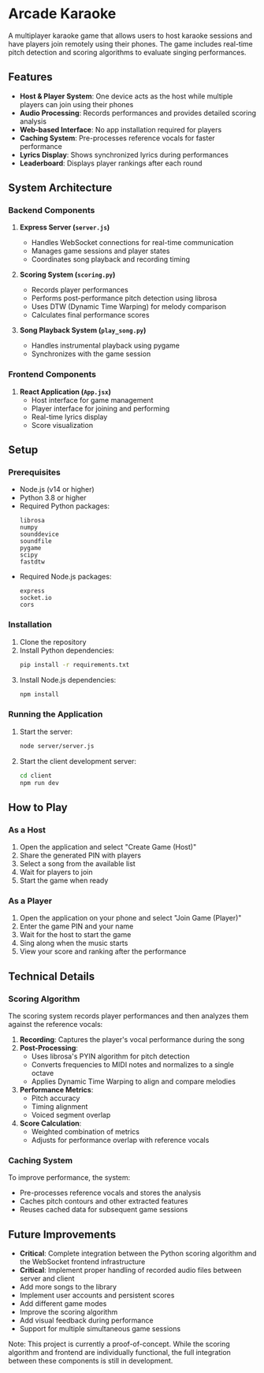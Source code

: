 # Arcade Karaoke

A multiplayer karaoke game that allows users to host karaoke sessions and have players join remotely using their phones. The game includes real-time pitch detection and scoring algorithms to evaluate singing performances.

## Features

- **Host & Player System**: One device acts as the host while multiple players can join using their phones
- **Audio Processing**: Records performances and provides detailed scoring analysis
- **Web-based Interface**: No app installation required for players
- **Caching System**: Pre-processes reference vocals for faster performance
- **Lyrics Display**: Shows synchronized lyrics during performances
- **Leaderboard**: Displays player rankings after each round

## System Architecture

### Backend Components

1. **Express Server (`server.js`)**
   - Handles WebSocket connections for real-time communication
   - Manages game sessions and player states
   - Coordinates song playback and recording timing

2. **Scoring System (`scoring.py`)**
   - Records player performances
   - Performs post-performance pitch detection using librosa
   - Uses DTW (Dynamic Time Warping) for melody comparison
   - Calculates final performance scores

3. **Song Playback System (`play_song.py`)**
   - Handles instrumental playback using pygame
   - Synchronizes with the game session

### Frontend Components

1. **React Application (`App.jsx`)**
   - Host interface for game management
   - Player interface for joining and performing
   - Real-time lyrics display
   - Score visualization

## Setup

### Prerequisites

- Node.js (v14 or higher)
- Python 3.8 or higher
- Required Python packages:
  ```
  librosa
  numpy
  sounddevice
  soundfile
  pygame
  scipy
  fastdtw
  ```
- Required Node.js packages:
  ```
  express
  socket.io
  cors
  ```

### Installation

1. Clone the repository
2. Install Python dependencies:
   ```bash
   pip install -r requirements.txt
   ```
3. Install Node.js dependencies:
   ```bash
   npm install
   ```

### Running the Application

1. Start the server:
   ```bash
   node server/server.js
   ```
2. Start the client development server:
   ```bash
   cd client
   npm run dev
   ```

## How to Play

### As a Host
1. Open the application and select "Create Game (Host)"
2. Share the generated PIN with players
3. Select a song from the available list
4. Wait for players to join
5. Start the game when ready

### As a Player
1. Open the application on your phone and select "Join Game (Player)"
2. Enter the game PIN and your name
3. Wait for the host to start the game
4. Sing along when the music starts
5. View your score and ranking after the performance

## Technical Details

### Scoring Algorithm

The scoring system records player performances and then analyzes them against the reference vocals:

1. **Recording**: Captures the player's vocal performance during the song
2. **Post-Processing**:
   - Uses librosa's PYIN algorithm for pitch detection
   - Converts frequencies to MIDI notes and normalizes to a single octave
   - Applies Dynamic Time Warping to align and compare melodies
3. **Performance Metrics**:
   - Pitch accuracy
   - Timing alignment
   - Voiced segment overlap
4. **Score Calculation**:
   - Weighted combination of metrics
   - Adjusts for performance overlap with reference vocals

### Caching System

To improve performance, the system:
- Pre-processes reference vocals and stores the analysis
- Caches pitch contours and other extracted features
- Reuses cached data for subsequent game sessions

## Future Improvements

- **Critical**: Complete integration between the Python scoring algorithm and the WebSocket frontend infrastructure
- **Critical**: Implement proper handling of recorded audio files between server and client
- Add more songs to the library
- Implement user accounts and persistent scores
- Add different game modes
- Improve the scoring algorithm
- Add visual feedback during performance
- Support for multiple simultaneous game sessions

Note: This project is currently a proof-of-concept. While the scoring algorithm and frontend are individually functional, the full integration between these components is still in development.